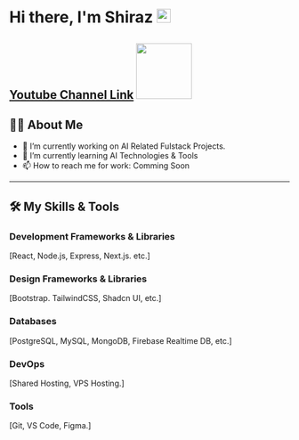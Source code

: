 # Hi there, I'm Shiraz <img src="https://media.giphy.com/media/hvRJCLFzcasrR4ia7z/giphy.gif" width="25px">
## [Youtube Channel Link](https://www.youtube.com/channel/UCTJbdyKM2dg2BnX4GvqLf6A) <img src="https://media0.giphy.com/media/v1.Y2lkPTc5MGI3NjExd3NuNTRvOXNubWg0NGQxdTdqYWJyZHd4NnhqZXF2bXRjOGxjZzl2NCZlcD12MV9pbnRlcm5hbF9naWZfYnlfaWQmY3Q9Zw/bTF4iiCmxK5qkH6rKF/giphy.gif" width="100px">

## 👨‍💻 About Me

* 🔭 I’m currently working on AI Related Fulstack Projects.
* 🌱 I’m currently learning AI Technologies & Tools
* 📫 How to reach me for work: Comming Soon

---

## 🛠️ My Skills & Tools

### Development Frameworks & Libraries
[React, Node.js, Express, Next.js. etc.]

### Design Frameworks & Libraries
[Bootstrap. TailwindCSS, Shadcn UI, etc.]

### Databases
[PostgreSQL, MySQL, MongoDB, Firebase Realtime DB, etc.]

### DevOps
[Shared Hosting, VPS Hosting.]

### Tools
[Git, VS Code, Figma.]
